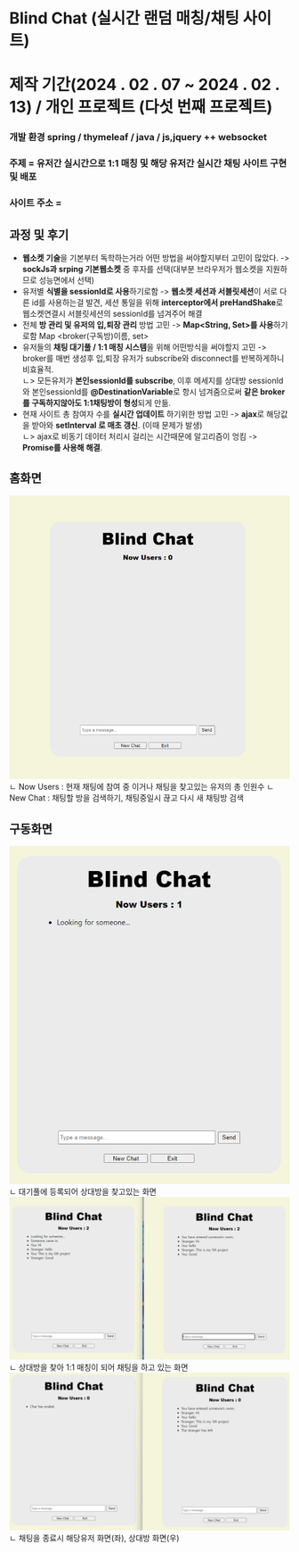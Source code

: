 
# Blind Chat (실시간 랜덤 매칭/채팅 사이트)
  
# 제작 기간(2024 . 02 . 07 ~ 2024 . 02 . 13)  / 개인 프로젝트 (다섯 번째 프로젝트) 

### 개발 환경 spring / thymeleaf / java / js,jquery  ++ websocket
   
### 주제 = 유저간 실시간으로 1:1 매칭 및 해당 유저간 실시간 채팅 사이트 구현 및 배포    
   
### 사이트 주소 = 
     

## 과정 및 후기
- **웹소켓 기술**을 기본부터 독학하는거라 어떤 방법을 써야할지부터 고민이 많았다. -> **sockJs과 srping 기본웹소켓** 중 후자를 선택(대부분 브라우저가 웹소켓을 지원하므로 성능면에서 선택)
- 유저별 **식별을 sessionId로 사용**하기로함 -> **웹소켓 세션과 서블릿세션**이 서로 다른 id를 사용하는걸 발견, 세션 통일을 위해 **interceptor에서 preHandShake**로 웹소켓연결시 서블릿세션의 sessionId를 넘겨주어 해결
- 전체 **방 관리 및 유저의 입,퇴장 관리** 방법 고민 -> **Map<String, Set<String>>를 사용**하기로함 Map <broker(구독방)이름, set<sessionId>>  
- 유저들의 **채팅 대기풀 / 1:1 매칭 시스템**을 위해 어떤방식을 써야할지 고민 -> broker를 매번 생성후 입,퇴장 유저가 subscribe와 disconnect를 반복하게하니 비효율적.  <br/> 
  ㄴ> 모든유저가 **본인sessionId를 subscribe**, 이후 메세지를 상대방 sessionId와 본인sessionId를 **@DestinationVariable**로 항시 넘겨줌으로써 **같은 broker를 구독하지않아도 1:1채팅방이 형성**되게 만듦. 
- 현재 사이트 총 참여자 수를 **실시간 업데이트** 하기위한 방법 고민 -> **ajax**로 해당값을 받아와 **setInterval 로 매초 갱신**. (이때 문제가 발생)  <br/> 
  ㄴ> ajax로 비동기 데이터 처리시 걸리는 시간때문에 알고리즘이 엉킴 -> **Promise를 사용해 해결**.

 
## 홈화면
<img src="pictures/home.png">
ㄴ Now Users : 현재 채팅에 참여 중 이거나 채팅을 찾고있는 유저의 총 인원수
ㄴ New Chat : 채팅할 방을 검색하기, 채팅중일시 끊고 다시 새 채팅방 검색

## 구동화면
<img src="pictures/looking.png">
ㄴ 대기풀에 등록되어 상대방을 찾고있는 화면
<img src="pictures/chat.png">
ㄴ 상대방을 찾아 1:1 매칭이 되어 채팅을 하고 있는 화면
<img src="pictures/end.png">
ㄴ 채팅을 종료시 해당유저 화면(좌), 상대방 화면(우)


